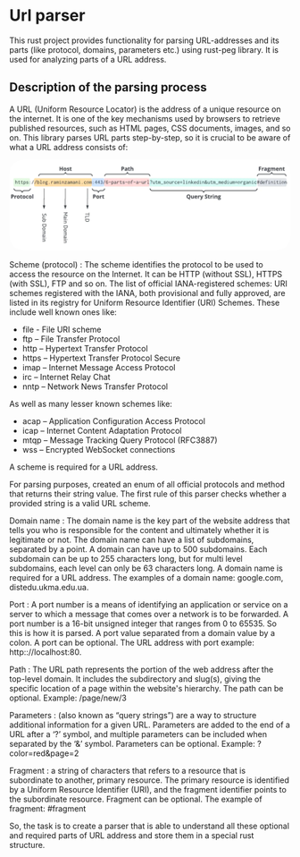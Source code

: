 # Url parser
This rust project provides functionality for parsing URL-addresses and its parts (like protocol, domains, parameters etc.) using rust-peg library.
It is used for analyzing parts of a URL address.

## Description of the parsing process
A URL (Uniform Resource Locator) is the address of a unique resource on the internet. It is one of the key mechanisms used by browsers to retrieve published resources, such as HTML pages, CSS documents, images, and so on.
This library parses URL parts step-by-step, so it is crucial to be aware of what a URL address consists of:

<img src="./images/url-structure.webp" alt="url-structure" style="border-radius: 25px;" />

Scheme (protocol)
: The scheme identifies the protocol to be used to access the resource on the Internet. It can be HTTP (without SSL), HTTPS (with SSL),
FTP and so on. 
The list of official IANA-registered schemes:
URI schemes registered with the IANA, both provisional and fully approved, are listed in its registry for Uniform Resource Identifier (URI) Schemes. These include well known ones like:

* file - File URI scheme
* ftp – File Transfer Protocol
* http – Hypertext Transfer Protocol
* https – Hypertext Transfer Protocol Secure
* imap – Internet Message Access Protocol
* irc – Internet Relay Chat
* nntp – Network News Transfer Protocol

As well as many lesser known schemes like:

* acap – Application Configuration Access Protocol
* icap – Internet Content Adaptation Protocol
* mtqp – Message Tracking Query Protocol (RFC3887)
* wss – Encrypted WebSocket connections

A scheme is required for a URL address.

For parsing purposes, created an enum of all official protocols and method that returns their string value.
The first rule of this parser checks whether a provided string is a valid URL scheme.

Domain name
: The domain name is the key part of the website address that tells you who is responsible for the content 
and ultimately whether it is legitimate or not. The domain name can have a list of subdomains, separated by a point.
A domain can have up to 500 subdomains. Each subdomain can be up to 255 characters long, but for multi level subdomains, each level can only be 63 characters long.
A domain name is required for a URL address.
The examples of a domain name: google.com, distedu.ukma.edu.ua.

Port
: A port number is a means of identifying an application or service on a server to which a message that comes over a network is to be forwarded.
A port number is a 16-bit unsigned integer that ranges from 0 to 65535. So this is how it is parsed.
A port value separated from a domain value by a colon.
A port can be optional.
The URL address with port example: http:://localhost:80.

Path
: The URL path represents the portion of the web address after the top-level domain. It includes the subdirectory and slug(s), giving the specific location of a page within the website's hierarchy.
The path can be optional.
Example: /page/new/3

Parameters
: (also known as “query strings”) are a way to structure additional information for a given URL. Parameters are added to the end of a URL after a ‘?’ symbol, and multiple parameters can be included when separated by the ‘&’ symbol.
Parameters can be optional.
Example: ?color=red&page=2

Fragment
: a string of characters that refers to a resource that is subordinate to another, primary resource. The primary resource is identified by a Uniform Resource Identifier (URI), and the fragment identifier points to the subordinate resource.
Fragment can be optional. The example of fragment: #fragment


So, the task is to create a parser that is able to understand all these optional and required parts of URL address and store them in a special rust structure.

